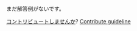 
まだ解答例がないです。

[コントリビュートしませんか](https://github.com/BFEdev/BFE.dev-solutions/blob/main/react/usehover_ja.md)?  [Contribute guideline](https://github.com/BFEdev/BFE.dev-solutions#how-to-contribute)

